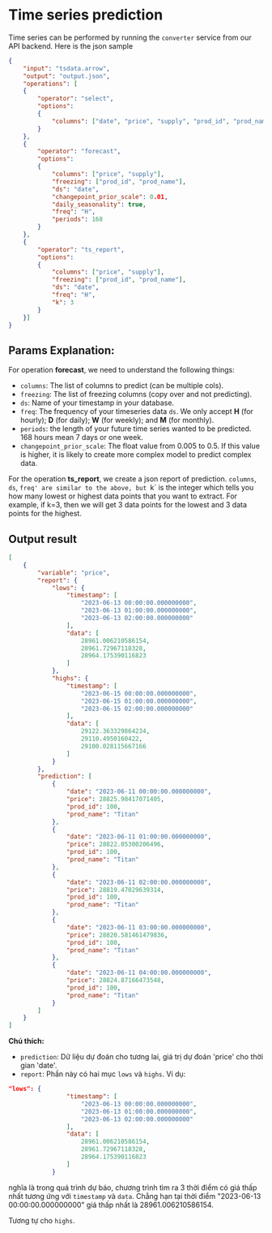 # Time series prediction

Time series can be performed by running the `converter` service from our API backend.
Here is the json sample

```json
{
    "input": "tsdata.arrow",
    "output": "output.json",
    "operations": [
    {
        "operator": "select",
        "options":
        {
            "columns": ["date", "price", "supply", "prod_id", "prod_name"]
        }
    },
    {
        "operator": "forecast",
        "options":
        {
            "columns": ["price", "supply"],
            "freezing": ["prod_id", "prod_name"],
            "ds": "date",
            "changepoint_prior_scale": 0.01,
            "daily_seasonality": true,
            "freq": "H",
            "periods": 168
        }
    },
    {
        "operator": "ts_report",
        "options":
        {
            "columns": ["price", "supply"],
            "freezing": ["prod_id", "prod_name"],
            "ds": "date",
            "freq": "H",
            "k": 3
        }
    }]
}
```

## Params Explanation:

For operation **forecast**, we need to understand the following things:
- `columns`: The list of columns to predict (can be multiple cols).
- `freezing`: The list of freezing columns (copy over and not predicting).
- `ds`: Name of your timestamp in your database.
-  `freq`: The frequency of your timeseries data `ds`. We only accept **H** (for hourly); **D** (for daily); **W** (for weekly); and **M** (for monthly).
-  `periods`: the length of your future time series wanted to be predicted. 168 hours mean 7 days or one week.
-  `changepoint_prior_scale`: The float value from 0.005 to 0.5. If this value is higher, it is likely to create more complex model to predict complex data.

For the operation **ts_report**, we create a json report of prediction.
`columns`, `ds`, `freq' are similar to the above, but `k` is the integer which tells you how many lowest or highest data points that you want to extract.
For example, if k=3, then we will get 3 data points for the lowest and 3 data points for the highest.


## Output result

```JSON
[
    {
        "variable": "price",
        "report": {
            "lows": {
                "timestamp": [
                    "2023-06-13 00:00:00.000000000",
                    "2023-06-13 01:00:00.000000000",
                    "2023-06-13 02:00:00.000000000"
                ],
                "data": [
                    28961.006210586154,
                    28961.72967118328,
                    28964.175390116823
                ]
            },
            "highs": {
                "timestamp": [
                    "2023-06-15 00:00:00.000000000",
                    "2023-06-15 01:00:00.000000000",
                    "2023-06-15 02:00:00.000000000"
                ],
                "data": [
                    29122.363329864234,
                    29110.4950160422,
                    29100.028115667166
                ]
            }
        },
        "prediction": [
            {
                "date": "2023-06-11 00:00:00.000000000",
                "price": 28825.98417071405,
                "prod_id": 100,
                "prod_name": "Titan"
            },
            {
                "date": "2023-06-11 01:00:00.000000000",
                "price": 28822.05300206496,
                "prod_id": 100,
                "prod_name": "Titan"
            },
            {
                "date": "2023-06-11 02:00:00.000000000",
                "price": 28819.47029639314,
                "prod_id": 100,
                "prod_name": "Titan"
            },
            {
                "date": "2023-06-11 03:00:00.000000000",
                "price": 28820.581461479836,
                "prod_id": 100,
                "prod_name": "Titan"
            },
            {
                "date": "2023-06-11 04:00:00.000000000",
                "price": 28824.87166473548,
                "prod_id": 100,
                "prod_name": "Titan"
            }
        ]
    }
]
```

**Chú thích:**

- `prediction`: Dữ liệu dự đoán cho tương lai, giá trị dự đoán 'price' cho thời gian 'date'.
- `report`: Phần này có hai mục `lows` và `highs`. Vi dụ:
```json
"lows": {
                "timestamp": [
                    "2023-06-13 00:00:00.000000000",
                    "2023-06-13 01:00:00.000000000",
                    "2023-06-13 02:00:00.000000000"
                ],
                "data": [
                    28961.006210586154,
                    28961.72967118328,
                    28964.175390116823
                ]
            }
```
nghĩa là trong quá trình dự báo, chương trình tìm ra 3 thời điểm có giá thấp nhất tương ứng với `timestamp` và `data`. Chẳng hạn tại thời điểm "2023-06-13 00:00:00.000000000" giá thấp nhất là 28961.006210586154.

Tương tự cho `highs`.
